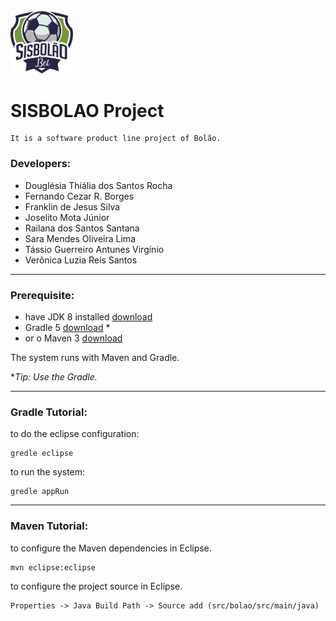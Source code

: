 <img src="https://github.com/tassiovirginio/bolaospl/blob/master/images/logo.png" width="100"/>

# SISBOLAO Project
	
	It is a software product line project of Bolão.

### Developers: 

 - Douglésia Thiália dos Santos Rocha
 - Fernando Cezar R. Borges
 - Franklin de Jesus Silva
 - Joselito Mota Júnior
 - Railana dos Santos Santana
 - Sara Mendes Oliveira Lima
 - Tássio Guerreiro Antunes Virgínio
 - Verônica Luzia Reis Santos

---


### Prerequisite: 
 - have JDK 8 installed [download](https://www.oracle.com/technetwork/pt/java/javase/downloads/jdk8-downloads-2133151.html)
 - Gradle 5 [download](https://gradle.org/install/) *
 - or o Maven 3 [download](https://maven.apache.org/download.cgi)
 
The system runs with Maven and Gradle.

**Tip: Use the Gradle.*

---

### Gradle Tutorial:

to do the eclipse configuration:

	gredle eclipse

to run the system:

	gredle appRun

---

### Maven Tutorial:

to configure the Maven dependencies in Eclipse.

	mvn eclipse:eclipse

to configure the project source in Eclipse.

	Properties -> Java Build Path -> Source add (src/bolao/src/main/java)

